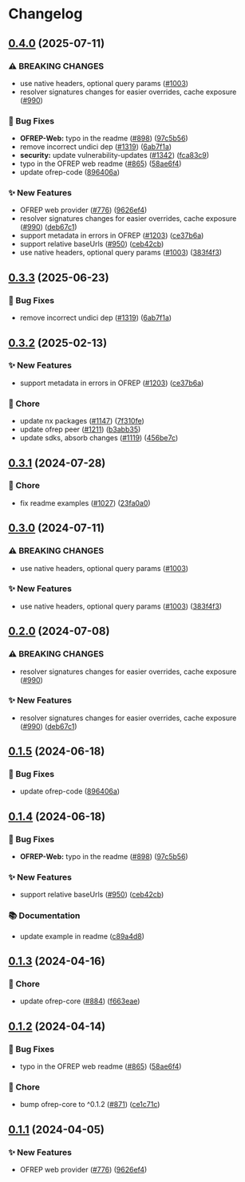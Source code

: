 # Changelog

## [0.4.0](https://github.com/DevCycleHQ-Sandbox/js-sdk-contrib/compare/ofrep-web-provider-v0.3.3...ofrep-web-provider-v0.4.0) (2025-07-11)


### ⚠ BREAKING CHANGES

* use native headers, optional query params ([#1003](https://github.com/DevCycleHQ-Sandbox/js-sdk-contrib/issues/1003))
* resolver signatures changes for easier overrides, cache exposure ([#990](https://github.com/DevCycleHQ-Sandbox/js-sdk-contrib/issues/990))

### 🐛 Bug Fixes

* **OFREP-Web:** typo in the readme ([#898](https://github.com/DevCycleHQ-Sandbox/js-sdk-contrib/issues/898)) ([97c5b56](https://github.com/DevCycleHQ-Sandbox/js-sdk-contrib/commit/97c5b56a4f12a5c8ef6a0b7f2127fd3c807e7485))
* remove incorrect undici dep ([#1319](https://github.com/DevCycleHQ-Sandbox/js-sdk-contrib/issues/1319)) ([6ab7f1a](https://github.com/DevCycleHQ-Sandbox/js-sdk-contrib/commit/6ab7f1abfc4a1b5b22b715359cfa56a98a414e8d))
* **security:** update vulnerability-updates ([#1342](https://github.com/DevCycleHQ-Sandbox/js-sdk-contrib/issues/1342)) ([fca83c9](https://github.com/DevCycleHQ-Sandbox/js-sdk-contrib/commit/fca83c925c6a3d19bac9d647562fd534397b376b))
* typo in the OFREP web readme ([#865](https://github.com/DevCycleHQ-Sandbox/js-sdk-contrib/issues/865)) ([58ae6f4](https://github.com/DevCycleHQ-Sandbox/js-sdk-contrib/commit/58ae6f409c7445d7d3acf05cc078a64dfe567b32))
* update ofrep-code ([896406a](https://github.com/DevCycleHQ-Sandbox/js-sdk-contrib/commit/896406afbf5652bf44b6f78f1dc847bbdb1d4ae9))


### ✨ New Features

* OFREP web provider ([#776](https://github.com/DevCycleHQ-Sandbox/js-sdk-contrib/issues/776)) ([9626ef4](https://github.com/DevCycleHQ-Sandbox/js-sdk-contrib/commit/9626ef43ae8f5252219b3a9bff51b83c4c5e6230))
* resolver signatures changes for easier overrides, cache exposure ([#990](https://github.com/DevCycleHQ-Sandbox/js-sdk-contrib/issues/990)) ([deb67c1](https://github.com/DevCycleHQ-Sandbox/js-sdk-contrib/commit/deb67c15d043ae0c7cf545ef15c6bb641067d105))
* support metadata in errors in OFREP ([#1203](https://github.com/DevCycleHQ-Sandbox/js-sdk-contrib/issues/1203)) ([ce37b6a](https://github.com/DevCycleHQ-Sandbox/js-sdk-contrib/commit/ce37b6adcdc9fca0af386eece00c580542cf7b4b))
* support relative baseUrls ([#950](https://github.com/DevCycleHQ-Sandbox/js-sdk-contrib/issues/950)) ([ceb42cb](https://github.com/DevCycleHQ-Sandbox/js-sdk-contrib/commit/ceb42cb335518963a3ca5d21f15f9b439c481f2f))
* use native headers, optional query params ([#1003](https://github.com/DevCycleHQ-Sandbox/js-sdk-contrib/issues/1003)) ([383f4f3](https://github.com/DevCycleHQ-Sandbox/js-sdk-contrib/commit/383f4f310d0eeed8a72f73ed8a539aeab46e3177))

## [0.3.3](https://github.com/open-feature/js-sdk-contrib/compare/ofrep-web-provider-v0.3.2...ofrep-web-provider-v0.3.3) (2025-06-23)


### 🐛 Bug Fixes

* remove incorrect undici dep ([#1319](https://github.com/open-feature/js-sdk-contrib/issues/1319)) ([6ab7f1a](https://github.com/open-feature/js-sdk-contrib/commit/6ab7f1abfc4a1b5b22b715359cfa56a98a414e8d))

## [0.3.2](https://github.com/open-feature/js-sdk-contrib/compare/ofrep-web-provider-v0.3.1...ofrep-web-provider-v0.3.2) (2025-02-13)


### ✨ New Features

* support metadata in errors in OFREP ([#1203](https://github.com/open-feature/js-sdk-contrib/issues/1203)) ([ce37b6a](https://github.com/open-feature/js-sdk-contrib/commit/ce37b6adcdc9fca0af386eece00c580542cf7b4b))


### 🧹 Chore

* update nx packages ([#1147](https://github.com/open-feature/js-sdk-contrib/issues/1147)) ([7f310fe](https://github.com/open-feature/js-sdk-contrib/commit/7f310fe87101b8aa793e1436e63c7602ccc202e3))
* update ofrep peer ([#1211](https://github.com/open-feature/js-sdk-contrib/issues/1211)) ([b3abb35](https://github.com/open-feature/js-sdk-contrib/commit/b3abb3551cb39e73046bc6fae77106225c96015d))
* update sdks, absorb changes ([#1119](https://github.com/open-feature/js-sdk-contrib/issues/1119)) ([456be7c](https://github.com/open-feature/js-sdk-contrib/commit/456be7c81547478062ef16ac86ad05be71ab6c80))

## [0.3.1](https://github.com/open-feature/js-sdk-contrib/compare/ofrep-web-provider-v0.3.0...ofrep-web-provider-v0.3.1) (2024-07-28)


### 🧹 Chore

* fix readme examples ([#1027](https://github.com/open-feature/js-sdk-contrib/issues/1027)) ([23fa0a0](https://github.com/open-feature/js-sdk-contrib/commit/23fa0a01ae6753a95a8e4850cdcce736b0391f18))

## [0.3.0](https://github.com/open-feature/js-sdk-contrib/compare/ofrep-web-provider-v0.2.0...ofrep-web-provider-v0.3.0) (2024-07-11)


### ⚠ BREAKING CHANGES

* use native headers, optional query params ([#1003](https://github.com/open-feature/js-sdk-contrib/issues/1003))

### ✨ New Features

* use native headers, optional query params ([#1003](https://github.com/open-feature/js-sdk-contrib/issues/1003)) ([383f4f3](https://github.com/open-feature/js-sdk-contrib/commit/383f4f310d0eeed8a72f73ed8a539aeab46e3177))

## [0.2.0](https://github.com/open-feature/js-sdk-contrib/compare/ofrep-web-provider-v0.1.5...ofrep-web-provider-v0.2.0) (2024-07-08)


### ⚠ BREAKING CHANGES

* resolver signatures changes for easier overrides, cache exposure ([#990](https://github.com/open-feature/js-sdk-contrib/issues/990))

### ✨ New Features

* resolver signatures changes for easier overrides, cache exposure ([#990](https://github.com/open-feature/js-sdk-contrib/issues/990)) ([deb67c1](https://github.com/open-feature/js-sdk-contrib/commit/deb67c15d043ae0c7cf545ef15c6bb641067d105))

## [0.1.5](https://github.com/open-feature/js-sdk-contrib/compare/ofrep-web-provider-v0.1.4...ofrep-web-provider-v0.1.5) (2024-06-18)


### 🐛 Bug Fixes

* update ofrep-code ([896406a](https://github.com/open-feature/js-sdk-contrib/commit/896406afbf5652bf44b6f78f1dc847bbdb1d4ae9))

## [0.1.4](https://github.com/open-feature/js-sdk-contrib/compare/ofrep-web-provider-v0.1.3...ofrep-web-provider-v0.1.4) (2024-06-18)


### 🐛 Bug Fixes

* **OFREP-Web:** typo in the readme ([#898](https://github.com/open-feature/js-sdk-contrib/issues/898)) ([97c5b56](https://github.com/open-feature/js-sdk-contrib/commit/97c5b56a4f12a5c8ef6a0b7f2127fd3c807e7485))


### ✨ New Features

* support relative baseUrls ([#950](https://github.com/open-feature/js-sdk-contrib/issues/950)) ([ceb42cb](https://github.com/open-feature/js-sdk-contrib/commit/ceb42cb335518963a3ca5d21f15f9b439c481f2f))


### 📚 Documentation

* update example in readme ([c89a4d8](https://github.com/open-feature/js-sdk-contrib/commit/c89a4d803928ded1410ef5396832e088d69bf572))

## [0.1.3](https://github.com/open-feature/js-sdk-contrib/compare/ofrep-web-provider-v0.1.2...ofrep-web-provider-v0.1.3) (2024-04-16)


### 🧹 Chore

* update ofrep-core ([#884](https://github.com/open-feature/js-sdk-contrib/issues/884)) ([f663eae](https://github.com/open-feature/js-sdk-contrib/commit/f663eae89fb75628e965eec775d0fccb354e494c))

## [0.1.2](https://github.com/open-feature/js-sdk-contrib/compare/ofrep-web-provider-v0.1.1...ofrep-web-provider-v0.1.2) (2024-04-14)


### 🐛 Bug Fixes

* typo in the OFREP web readme ([#865](https://github.com/open-feature/js-sdk-contrib/issues/865)) ([58ae6f4](https://github.com/open-feature/js-sdk-contrib/commit/58ae6f409c7445d7d3acf05cc078a64dfe567b32))


### 🧹 Chore

* bump ofrep-core to ^0.1.2 ([#871](https://github.com/open-feature/js-sdk-contrib/issues/871)) ([ce1c71c](https://github.com/open-feature/js-sdk-contrib/commit/ce1c71c4a8b44e4d1354b455793b25088d43982e))

## [0.1.1](https://github.com/open-feature/js-sdk-contrib/compare/ofrep-web-provider-v0.1.0...ofrep-web-provider-v0.1.1) (2024-04-05)


### ✨ New Features

* OFREP web provider ([#776](https://github.com/open-feature/js-sdk-contrib/issues/776)) ([9626ef4](https://github.com/open-feature/js-sdk-contrib/commit/9626ef43ae8f5252219b3a9bff51b83c4c5e6230))
